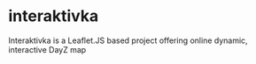 # interaktivka
Interaktivka is a Leaflet.JS based project offering online dynamic, interactive DayZ map
